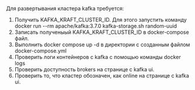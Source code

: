 Для развертывания кластера kafka требуется:

1. Получить KAFKA_KRAFT_CLUSTER_ID. Для этого запустить команду docker run --rm apache/kafka:3.7.0 kafka-storage.sh random-uuid
2. Записать полученыый KAFKA_KRAFT_CLUSTER_ID в docker-compose файл. 
3. Выполнить docker compose up -d в директории с созданным файлом docker-compose.yml
4. Проверить логи контейнеров с kafka с помощью команды docker logs
5. Проверить доступность brokers на странице с kafka ui.
6. Проверить то, что кластер обозначен, как online на странице с kafka ui.

